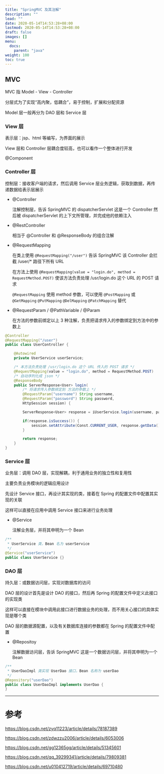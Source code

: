 ```yaml
---
title: "SpringMVC 及其注解"
description: ""
lead: ""
date: 2020-05-14T14:53:28+08:00
lastmod: 2020-05-14T14:53:28+08:00
draft: false
images: []
menu: 
  docs:
    parent: "java"
weight: 100
toc: true
---
```


## MVC

MVC 指 Model - View - Controller

分层式为了实现“高内聚，低耦合”，易于控制，扩展和分配资源

Model 层一般再分为 DAO 层和 Service 层

### View 层

表示层：jsp、html 等编写，为界面的展示

View 层和 Controller 层耦合度较高，也可以看作一个整体进行开发

@Component

### Controller 层

控制层：接收客户端的请求，然后调用 Service 层业务逻辑，获取到数据，再传递数据给表示层展示

- @Controller 

    注解控制层，告诉 SpringMVC 的 dispatcherServlet 这是一个 Controller 然后被 dispatcherServlet 的上下文所管理，并完成他的依赖注入

- @RestController 

    相当于 @Controller 和 @ResponseBody 的组合注解

- @RequestMapping 

    在类上使用 `@RequestMapping("/user")` 告诉 SpringMVC 该 Controller 会拦截 /user/* 路径下所有 URL

    在方法上使用 `@RequestMapping(value = "login.do", method = RequestMethod.POST)` 使该方法负责处理 /usr/login.do 这个 URL 的 POST 请求

    `@RequestMapping` 使用 method 参数，可以使用 `@PostMapping` 或 `@GetMapping` `@PutMapping` `@DelMapping` `@PatchMapping` 替代

- @RequestParam / @PathVariable / @Param

    在方法的参数前绑定以上 3 种注解，负责把请求传入的参数绑定到方法中的参数上

```java
@Controller
@RequestMapping("/user")
public class UserController {

    @Autowired
    private UserService userService;

    /* 本方法负责处理 /usr/login.do 这个 URL 传入的 POST 请求 */
    @RequestMapping(value = "login.do", method = RequestMethod.POST)
    /* 自动序列化成 json */
    @ResponseBody
    public ServerResponse<User> login(
        /* 将请求传入参数绑定到 方法的参数上 */
        @RequestParam("username") String username, 
        @RequestParam("password") String password,
        HttpSession session) {

        ServerResponse<User> response = iUserService.login(username, password);

        if(response.isSuccess()) {
            session.setAttribute(Const.CURRENT_USER, response.getData());
        }

        return response;
    }
}
```

### Service 层

业务层：调用 DAO 层，实现解耦，利于通用业务的独立性和复用性

主要负责业务模块的逻辑应用设计

先设计 Service 接口，再设计其实现的类，接着在 Spring 的配置文件中配置其实现的关联

这样可以直接在应用中调用 Service 接口来进行业务处理

- @Service 

    注解业务层，并将其申明为一个 Bean

```java
/**
 * UserService 类，Bean 名为 userService
 */
@Service("userService")
public class UserService {}
```

### DAO 层

持久层：或数据访问层，实现对数据库的访问

DAO 层的设计首先是设计 DAO 的接口，然后再 Spring 的配置文件中定义此接口的实现类

这样可以直接在模块中调用此接口进行数据业务的处理，而不用关心接口的具体实现是哪个类

DAO 层的数据源配置，以及有关数据库连接的参数都在 Spring 的配置文件中配置

- @Repositoy 
    
    注解数据访问层，告诉 SpringMVC 这是一个数据访问层，并将其申明为一个 Bean

```java
/**
 * UserDaoImpl 类实现 UserDao 接口，Bean 名称为 userDao
 */
@Repository("userDao")
public class UserDaoImpl implements UserDao {
}
```

---
# 参考
https://blog.csdn.net/zyq11223/article/details/78187389

https://blog.csdn.net/zdwzzu2006/article/details/6053006

https://blog.csdn.net/gg12365gg/article/details/51345601

https://blog.csdn.net/qq_39299341/article/details/79809381

https://blog.csdn.net/u010412719/article/details/69710480
